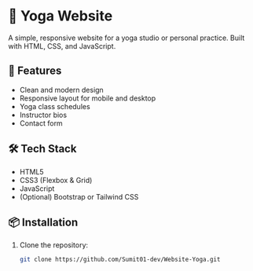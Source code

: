 # 🧘 Yoga Website

A simple, responsive website for a yoga studio or personal practice. Built with HTML, CSS, and JavaScript.

## 🌟 Features

- Clean and modern design
- Responsive layout for mobile and desktop
- Yoga class schedules
- Instructor bios
- Contact form

## 🛠️ Tech Stack

- HTML5
- CSS3 (Flexbox & Grid)
- JavaScript
- (Optional) Bootstrap or Tailwind CSS

## 📦 Installation

1. Clone the repository:
   ```bash
   git clone https://github.com/Sumit01-dev/Website-Yoga.git
